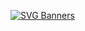 [![SVG Banners](https://svg-banners.vercel.app/api?type=luminance&text1=BeautyAlgorithm%20&width=800&height=400)](https://github.com/Akshay090/svg-banners)
